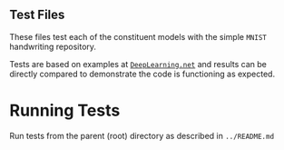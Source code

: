Test Files
---

These files test each of the constituent models with the simple `MNIST` handwriting repository.

Tests are based on examples at [`DeepLearning.net`](http://deeplearning.net/tutorial/) and results can be directly compared to demonstrate the code is functioning as expected.

# Running Tests
Run tests from the parent (root) directory as described in `../README.md`